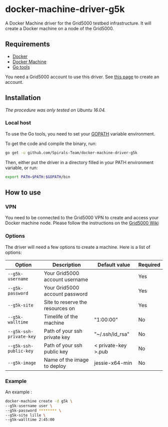 # docker-machine-driver-g5k
A Docker Machine driver for the Grid5000 testbed infrastructure. It will create a Docker machine on a node of the Grid5000.

## Requirements
* [Docker](https://www.docker.com/products/overview#/install_the_platform)
* [Docker Machine](https://docs.docker.com/machine/install-machine/)
* [Go tools](https://golang.org/doc/install)

You need a Grid5000 account to use this driver. See [this page](https://www.grid5000.fr/mediawiki/index.php/Grid5000:Get_an_account) to create an account.

## Installation
*The procedure was only tested on Ubuntu 16.04.*

### Local host
To use the Go tools, you need to set your [GOPATH](https://golang.org/doc/code.html#GOPATH) variable environment.

To get the code and compile the binary, run:

```bash
go get -u github.com/Spirals-Team/docker-machine-driver-g5k
```

Then, either put the driver in a directory filled in your PATH environment variable, or run:

```bash
export PATH=$PATH:$GOPATH/bin
```

## How to use

### VPN
You need to be connected to the Grid5000 VPN to create and access your Docker machine node.
Please follow the instructions on the [Grid5000 Wiki](https://www.grid5000.fr/mediawiki/index.php/VPN)

### Options
The driver will need a few options to create a machine. Here is a list of options:

|          Option          |              Description              |    Default value    |  Required  |
|--------------------------|---------------------------------------|---------------------|------------|
| `--g5k-username`         | Your Grid5000 account username        |                     | Yes        |
| `--g5k-password`         | Your Grid5000 account password        |                     | Yes        |
| `--g5k-site`             | Site to reserve the resources on      |                     | Yes        |
| `--g5k-walltime`         | Timelife of the machine               | "1:00:00"           | No         |
| `--g5k-ssh-private-key`  | Path of your ssh private key          | "~/.ssh/id_rsa"     | No         |
| `--g5k-ssh-public-key`   | Path of your ssh public key           | < private-key >.pub | No         |
| `--g5k-image`            | Name of the image to deploy           | jessie-x64-min      | No         |

### Example
An example :

```bash
docker-machine create -d g5k \
--g5k-username user \
--g5k-password ******** \
--g5k-site lille \
--g5k-walltime 2:45:00
```
